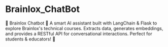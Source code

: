 # Brainlox_ChatBot
🧠 Brainlox Chatbot 🤖 A smart AI assistant built with LangChain &amp; Flask to explore Brainlox's technical courses. Extracts data, generates embeddings, and provides a RESTful API for conversational interactions. Perfect for students &amp; educators! 🚀
